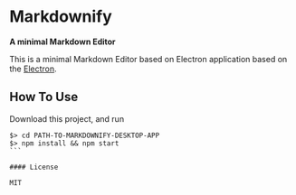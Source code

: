 # Markdownify

**A minimal Markdown Editor**

This is a minimal Markdown Editor based on Electron application based on the [Electron](electron.atom.io).

## How To Use

Download this project, and run

````
$> cd PATH-TO-MARKDOWNIFY-DESKTOP-APP
$> npm install && npm start
```

#### License

MIT
